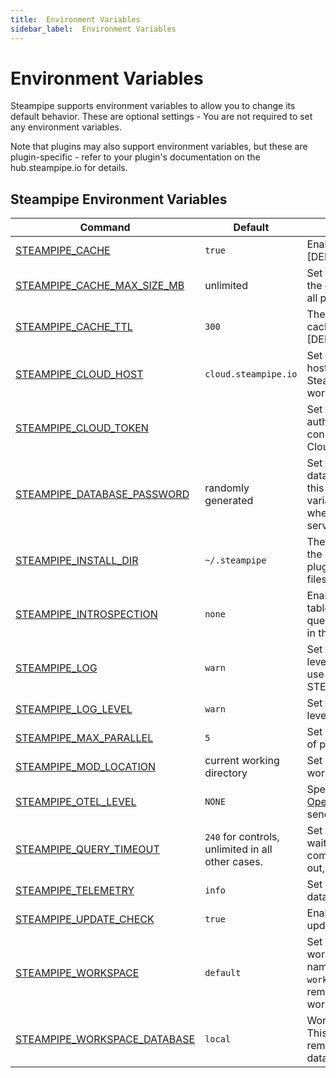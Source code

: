 ```yaml
---
title:  Environment Variables
sidebar_label:  Environment Variables
---
```




# Environment Variables

Steampipe supports environment variables to allow you to change its default behavior.  These are optional settings - You are not required to set any environment variables.

Note that plugins may also support environment variables, but these are plugin-specific - refer to your plugin's documentation on the hub.steampipe.io for details.

## Steampipe Environment Variables

| Command | Default | Description
|-|-|-
| [STEAMPIPE_CACHE](reference/env-vars/steampipe_cache)| `true` | Enable/disable caching [DEPRECATED]
| [STEAMPIPE_CACHE_MAX_SIZE_MB](reference/env-vars/steampipe_cache_max_size_mb)| unlimited | Set the maximum size of the query cache across all plugins
| [STEAMPIPE_CACHE_TTL](reference/env-vars/steampipe_cache_ttl)| `300` | The amount of time to cache results, in seconds [DEPRECATED]
| [STEAMPIPE_CLOUD_HOST](reference/env-vars/steampipe_cloud_host)  | `cloud.steampipe.io` | Set the Steampipe Cloud host, for connecting to Steampipe Cloud workspace
| [STEAMPIPE_CLOUD_TOKEN](reference/env-vars/steampipe_cloud_token)  |  | Set the Steampipe Cloud authentication token for connecting to Steampipe Cloud workspace
| [STEAMPIPE_DATABASE_PASSWORD](reference/env-vars/steampipe_database_password)| randomly generated | Set the steampipe database password for this session.  This variable must be set when the steampipe service starts
| [STEAMPIPE_INSTALL_DIR](reference/env-vars/steampipe_install_dir)| `~/.steampipe` | The directory in which the Steampipe database, plugins, and supporting files can be found
| [STEAMPIPE_INTROSPECTION](reference/env-vars/steampipe_introspection)  | `none` | Enable introspection tables that allow you to query the mod resources in the workspace
| [STEAMPIPE_LOG](reference/env-vars/steampipe_log)  | `warn` | Set the logging output level [DEPRECATED - use STEAMPIPE_LOG_LEVEL]
| [STEAMPIPE_LOG_LEVEL](reference/env-vars/steampipe_log)  | `warn` | Set the logging output level
| [STEAMPIPE_MAX_PARALLEL](reference/env-vars/steampipe_max_parallel)  | `5` | Set the maximum number of parallel executions
| [STEAMPIPE_MOD_LOCATION](reference/env-vars/steampipe_mod_location)  | current working directory | Set the workspace working directory
| [STEAMPIPE_OTEL_LEVEL](reference/env-vars/steampipe_otel_level)  | `NONE` | Specify which [OpenTelemetry](https://opentelemetry.io/) data to send via OTLP
| [STEAMPIPE_QUERY_TIMEOUT](reference/env-vars/steampipe_query_timeout)  |  `240` for controls, unlimited in all other cases. | Set the amount of time to wait for a query to complete before timing out, in seconds.
| [STEAMPIPE_TELEMETRY](reference/env-vars/steampipe_telemetry)  | `info` | Set the level of telemetry data to collect and send
| [STEAMPIPE_UPDATE_CHECK](reference/env-vars/steampipe_update_check)| `true` | Enable/disable automatic update checking
| [STEAMPIPE_WORKSPACE](reference/env-vars/steampipe_workspace)  | `default` | Set the Steampipe workspace .  This can be named workspace from `workspaces.spc` or a remote Steampipe Cloud workspace| [STEAMPIPE_WORKSPACE_CHDIR](reference/env-vars/steampipe_workspace_chdir)  | current working directory | Set the workspace working directory.  [DEPRECATED - use `STEAMPIPE_MOD_LOCATION`]
| [STEAMPIPE_WORKSPACE_DATABASE](reference/env-vars/steampipe_workspace_database)  | `local` | Workspace database.  This can be `local` or a remote Steampipe Cloud database